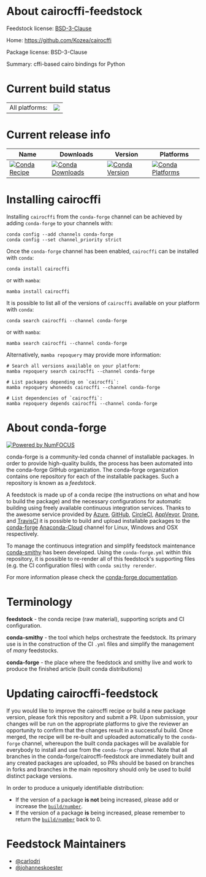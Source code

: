 About cairocffi-feedstock
=========================

Feedstock license: [BSD-3-Clause](https://github.com/conda-forge/cairocffi-feedstock/blob/main/LICENSE.txt)

Home: https://github.com/Kozea/cairocffi

Package license: BSD-3-Clause

Summary: cffi-based cairo bindings for Python

Current build status
====================


<table><tr><td>All platforms:</td>
    <td>
      <a href="https://dev.azure.com/conda-forge/feedstock-builds/_build/latest?definitionId=121&branchName=main">
        <img src="https://dev.azure.com/conda-forge/feedstock-builds/_apis/build/status/cairocffi-feedstock?branchName=main">
      </a>
    </td>
  </tr>
</table>

Current release info
====================

| Name | Downloads | Version | Platforms |
| --- | --- | --- | --- |
| [![Conda Recipe](https://img.shields.io/badge/recipe-cairocffi-green.svg)](https://anaconda.org/conda-forge/cairocffi) | [![Conda Downloads](https://img.shields.io/conda/dn/conda-forge/cairocffi.svg)](https://anaconda.org/conda-forge/cairocffi) | [![Conda Version](https://img.shields.io/conda/vn/conda-forge/cairocffi.svg)](https://anaconda.org/conda-forge/cairocffi) | [![Conda Platforms](https://img.shields.io/conda/pn/conda-forge/cairocffi.svg)](https://anaconda.org/conda-forge/cairocffi) |

Installing cairocffi
====================

Installing `cairocffi` from the `conda-forge` channel can be achieved by adding `conda-forge` to your channels with:

```
conda config --add channels conda-forge
conda config --set channel_priority strict
```

Once the `conda-forge` channel has been enabled, `cairocffi` can be installed with `conda`:

```
conda install cairocffi
```

or with `mamba`:

```
mamba install cairocffi
```

It is possible to list all of the versions of `cairocffi` available on your platform with `conda`:

```
conda search cairocffi --channel conda-forge
```

or with `mamba`:

```
mamba search cairocffi --channel conda-forge
```

Alternatively, `mamba repoquery` may provide more information:

```
# Search all versions available on your platform:
mamba repoquery search cairocffi --channel conda-forge

# List packages depending on `cairocffi`:
mamba repoquery whoneeds cairocffi --channel conda-forge

# List dependencies of `cairocffi`:
mamba repoquery depends cairocffi --channel conda-forge
```


About conda-forge
=================

[![Powered by
NumFOCUS](https://img.shields.io/badge/powered%20by-NumFOCUS-orange.svg?style=flat&colorA=E1523D&colorB=007D8A)](https://numfocus.org)

conda-forge is a community-led conda channel of installable packages.
In order to provide high-quality builds, the process has been automated into the
conda-forge GitHub organization. The conda-forge organization contains one repository
for each of the installable packages. Such a repository is known as a *feedstock*.

A feedstock is made up of a conda recipe (the instructions on what and how to build
the package) and the necessary configurations for automatic building using freely
available continuous integration services. Thanks to the awesome service provided by
[Azure](https://azure.microsoft.com/en-us/services/devops/), [GitHub](https://github.com/),
[CircleCI](https://circleci.com/), [AppVeyor](https://www.appveyor.com/),
[Drone](https://cloud.drone.io/welcome), and [TravisCI](https://travis-ci.com/)
it is possible to build and upload installable packages to the
[conda-forge](https://anaconda.org/conda-forge) [Anaconda-Cloud](https://anaconda.org/)
channel for Linux, Windows and OSX respectively.

To manage the continuous integration and simplify feedstock maintenance
[conda-smithy](https://github.com/conda-forge/conda-smithy) has been developed.
Using the ``conda-forge.yml`` within this repository, it is possible to re-render all of
this feedstock's supporting files (e.g. the CI configuration files) with ``conda smithy rerender``.

For more information please check the [conda-forge documentation](https://conda-forge.org/docs/).

Terminology
===========

**feedstock** - the conda recipe (raw material), supporting scripts and CI configuration.

**conda-smithy** - the tool which helps orchestrate the feedstock.
                   Its primary use is in the construction of the CI ``.yml`` files
                   and simplify the management of *many* feedstocks.

**conda-forge** - the place where the feedstock and smithy live and work to
                  produce the finished article (built conda distributions)


Updating cairocffi-feedstock
============================

If you would like to improve the cairocffi recipe or build a new
package version, please fork this repository and submit a PR. Upon submission,
your changes will be run on the appropriate platforms to give the reviewer an
opportunity to confirm that the changes result in a successful build. Once
merged, the recipe will be re-built and uploaded automatically to the
`conda-forge` channel, whereupon the built conda packages will be available for
everybody to install and use from the `conda-forge` channel.
Note that all branches in the conda-forge/cairocffi-feedstock are
immediately built and any created packages are uploaded, so PRs should be based
on branches in forks and branches in the main repository should only be used to
build distinct package versions.

In order to produce a uniquely identifiable distribution:
 * If the version of a package **is not** being increased, please add or increase
   the [``build/number``](https://docs.conda.io/projects/conda-build/en/latest/resources/define-metadata.html#build-number-and-string).
 * If the version of a package **is** being increased, please remember to return
   the [``build/number``](https://docs.conda.io/projects/conda-build/en/latest/resources/define-metadata.html#build-number-and-string)
   back to 0.

Feedstock Maintainers
=====================

* [@carlodri](https://github.com/carlodri/)
* [@johanneskoester](https://github.com/johanneskoester/)

